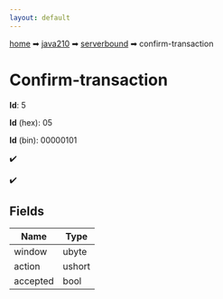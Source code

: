 ```yaml
---
layout: default
---
```


[home](/) ➡ [java210](/protocol/java210) ➡ [serverbound](/protocol/java210/serverbound) ➡ confirm-transaction

# Confirm-transaction

**Id**: 5

**Id** (hex): 05

**Id** (bin): 00000101

✔️

✔️

## Fields

Name | Type
---|---
window | ubyte
action | ushort
accepted | bool

